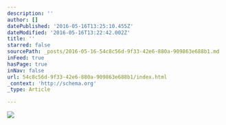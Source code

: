 ```yaml
---
description: ''
author: []
datePublished: '2016-05-16T13:25:10.455Z'
dateModified: '2016-05-16T13:22:42.002Z'
title: ''
starred: false
sourcePath: _posts/2016-05-16-54c8c56d-9f33-42e6-880a-909863e688b1.md
inFeed: true
hasPage: true
inNav: false
url: 54c8c56d-9f33-42e6-880a-909863e688b1/index.html
_context: 'http://schema.org'
_type: Article

---
```

![](https://the-grid-user-content.s3-us-west-2.amazonaws.com/15d9fb77-566c-4b42-8d4d-39b0f99485c8.jpg)
